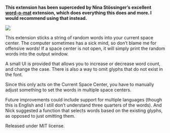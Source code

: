 <p><strong>This extension has been superceded by Nina Stössinger’s excellent <a href="https://github.com/ninastoessinger/word-o-mat">word-o-mat</a> extension, which does everything this does and more. I would recommend using that instead.</strong></p>

<img src="https://raw.github.com/FontBureau/fbOpenTools/master/RandomWordGenerator/randomWordGenerator_preview.png" />

<p>This extension sticks a string of random words into your current space center. The computer sometimes has a sick mind, so don’t blame me for offensive words! If a space center is not open, it will simply print the random words into the output window.</p>

<p>A small UI is provided that allows you to increase or decrease word count, and change the case. There is also a way to omit glyphs that do not exist in the font.</p>

<p>Since this only acts on the Current Space Center, you have to manually adjust something to set the words in multiple space centers.</p>

<p>Future improvements could include support for multiple languages (though this is English and I still don’t understand three quarters of the words). And Nick suggested a function that selects words based on the existing glyphs, as opposed to just omitting them.</p>

<p>Released under MIT license.</p>